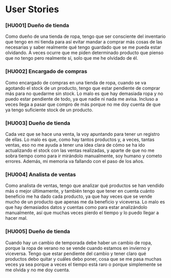 # User Stories

### [HU001] Dueño de tienda

Como dueño de una tienda de ropa, tengo que ser consciente del inventario que tengo en mi tienda para así evitar mandar a comprar más cosas de las necesarias y saber realmente qué tengo guardado que se me pueda estar olvidando. A veces ocurre que me piden determinado producto que pienso que no tengo pero realmente sí, solo que me he olvidado de él.

### [HU002] Encargado de compras

Como encargado de compras en una tienda de ropa, cuando se va agotando el stock de un producto, tengo que estar pendiente de comprar más para no quedarme sin stock. Lo malo es que hay demasiada ropa y no puedo estar pendiente de todo, ya que nadie ni nada me avisa. Incluso a veces llega a pasar que compro de más porque no me doy cuenta de que ya tengo suficiente stock de un producto.

### [HU003] Dueño de tienda

Cada vez que se hace una venta, la voy apuntando para tener un registro de ellas. Lo malo es que, como hay tantos productos y, a veces, tantas ventas, eso no me ayuda a tener una idea clara de cómo se ha ido actualizando el stock con las ventas realizadas, y aparte de que no me sobra tiempo como para ir mirándolo manualmente, soy humano y cometo errores. Además, mi memoria va fallando con el paso de los años.

### [HU004] Analista de ventas

Como analista de ventas, tengo que analizar qué productos se han vendido más o mejor últimamente, y también tengo que tener en cuenta cuánto beneficio me ha dado cada producto, ya que hay veces que se vende mucho de un producto que apenas me da beneficio y viceversa. Lo malo es que hay demasiados datos y cuentas como para estar analizándolo manualmente, así que muchas veces pierdo el tiempo y lo puedo llegar a hacer mal.

### [HU005] Dueño de tienda

Cuando hay un cambio de temporada debe haber un cambio de ropa, porque la ropa de verano no se vende cuando estamos en invierno y viceversa. Tengo que estar pendiente del cambio y tener claro qué productos debo quitar y cuáles debo poner, cosa que se me pasa muchas veces ya sea porque a veces el tiempo está raro o porque simplemente se me olvida y no me doy cuenta.